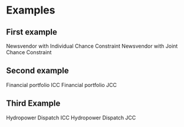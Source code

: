 # Examples

## First example

Newsvendor with Individual Chance Constraint
Newsvendor with Joint Chance Constraint

## Second example

Financial portfolio ICC
Financial portfolio JCC

## Third Example

Hydropower Dispatch ICC
Hydropower Dispatch JCC
